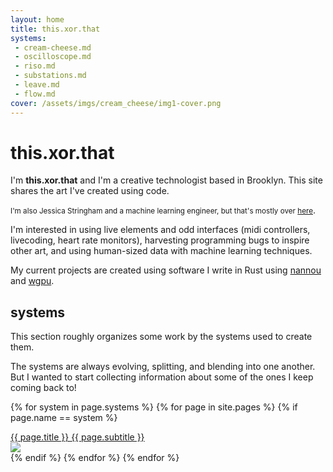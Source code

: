 ```yaml
---
layout: home
title: this.xor.that
systems:
 - cream-cheese.md
 - oscilloscope.md
 - riso.md
 - substations.md
 - leave.md
 - flow.md
cover: /assets/imgs/cream_cheese/img1-cover.png
---
```

# this.xor.that

I'm **this.xor.that** and I'm a creative technologist based in Brooklyn. This site shares the art I've created using code.

<small>I'm also Jessica Stringham and a machine learning engineer, but that's mostly over <a href="https://jessicastringham.net">here</a></small>.

I'm interested in using live elements and odd interfaces (midi controllers, livecoding, heart rate monitors), harvesting programming bugs to inspire other art, and using human-sized data with machine learning techniques.

My current projects are created using software I write in Rust using [nannou](https://nannou.cc) and [wgpu](https://wgpu.rs).

## systems

This section roughly organizes some work by the systems used to create them.

The systems are always evolving, splitting, and blending into one another. 
But I wanted to start collecting information about some of the ones I keep coming back to!

{% for system in page.systems %}
  {% for page in site.pages %}
    {% if page.name == system %}
<div class="cover-title">
<a href="{{ page.url }}">
<div class="title">{{ page.title }}
<span class="subtitle">{{ page.subtitle }}</span>
</div>
<img src="{{ page.cover }}">
</a>
</div>
    {% endif %}
  {% endfor %}
{% endfor %}

